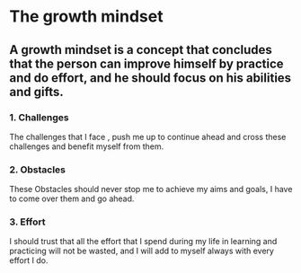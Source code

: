 # The growth mindset

## A growth mindset is a concept that concludes that the person can improve himself by practice and do effort, and he should focus on his abilities and gifts. 



### 1. Challenges
The challenges that I face , push me up to continue ahead and cross these challenges and benefit myself from them.


### 2. Obstacles
These Obstacles should never stop me to achieve my aims and goals, I have to come over them and go ahead.

### 3. Effort
I should trust that all the effort that I spend during my life in learning and practicing will not be wasted, and I will add to myself always with every effort I do. 

